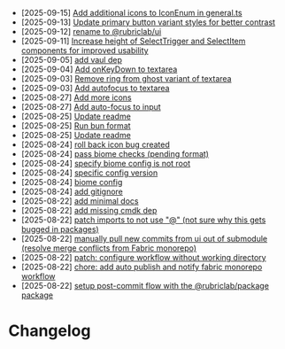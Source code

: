 - [2025-09-15] [Add additional icons to IconEnum in general.ts](https://github.com/RubricLab/fabric-ui/commit/9ac119c65dee99ad3a3db90f3af60f0da6481a99)
- [2025-09-13] [Update primary button variant styles for better contrast](https://github.com/RubricLab/fabric-ui/commit/f5c2b8e0ce6c77512dbde6d361d3cac7cc9dca43)
- [2025-09-12] [rename to @rubriclab/ui](https://github.com/RubricLab/ui/commit/bdabb149f9607611c9365c5364b551865c46d9a9)
- [2025-09-11] [Increase height of SelectTrigger and SelectItem components for improved usability](https://github.com/RubricLab/fabric-ui/commit/cbe68935a9ec7306c4b9eb3ea8a591720d4a85b6)
- [2025-09-05] [add vaul dep](https://github.com/RubricLab/fabric-ui/commit/50a98c07de23a62aa9c41770eea3c545f4d03ab6)
- [2025-09-04] [Add onKeyDown to textarea](https://github.com/RubricLab/fabric-ui/commit/c0ba5f270a4ce897aca4b5edb04fd616a102efa1)
- [2025-09-03] [Remove ring from ghost variant of textarea](https://github.com/RubricLab/fabric-ui/commit/2c5605ee1c196c4f4d0343596e522cee8a4b3e05)
- [2025-09-03] [Add autofocus to textarea](https://github.com/RubricLab/fabric-ui/commit/e50416244cc7890a987d56a101d5a71fc1ae3136)
- [2025-08-27] [Add more icons](https://github.com/RubricLab/fabric-ui/commit/04c2a2b2a9b562e6ccaed8a7d60bb39835ce7e09)
- [2025-08-27] [Add auto-focus to input](https://github.com/RubricLab/fabric-ui/commit/bc26b12803f9ba3bbce61e82a4e0c81aee44dacd)
- [2025-08-25] [Update readme](https://github.com/RubricLab/fabric-ui/commit/e9faa91319f5b5b933e5c05d79483c55f64fe878)
- [2025-08-25] [Run bun format](https://github.com/RubricLab/fabric-ui/commit/9aede214c35a999613877120a9ceba8e3317e812)
- [2025-08-25] [Update readme](https://github.com/RubricLab/fabric-ui/commit/c8ba0f35cb83ad44df839cf2e9cd19a7076e2f01)
- [2025-08-24] [roll back icon bug created](https://github.com/RubricLab/fabric-ui/commit/3ff89813c7a51625747d5b5d25f775fd21ea2787)
- [2025-08-24] [pass biome checks (pending format)](https://github.com/RubricLab/fabric-ui/commit/99302b43e63f0b17464e57861b54653a97788560)
- [2025-08-24] [specify biome config is not root](https://github.com/RubricLab/fabric-ui/commit/16845581d6070fd15d19bc86fe3fbd0324df1246)
- [2025-08-24] [specific config version](https://github.com/RubricLab/fabric-ui/commit/8f9f5afcb7a4f5e0becee029553ccffc0356fc96)
- [2025-08-24] [biome config](https://github.com/RubricLab/fabric-ui/commit/6b793d55380d99c7d876dfc7121b063b3da9eda8)
- [2025-08-24] [add gitignore](https://github.com/RubricLab/fabric-ui/commit/ec26069806f17295fec8cae2bde4df6c4789466d)
- [2025-08-22] [add minimal docs](https://github.com/RubricLab/fabric-ui/commit/cc3cab30417f8e85aed61501efe75e9264164f8b)
- [2025-08-22] [add missing cmdk dep](https://github.com/RubricLab/fabric-ui/commit/be2b0d6f5af0f6dde119e59a102c2230a2473257)
- [2025-08-22] [patch imports to not use "@" (not sure why this gets bugged in packages)](https://github.com/RubricLab/fabric-ui/commit/b12733f5d2a5be371463b4afaa764a6e91122078)
- [2025-08-22] [manually pull new commits from ui out of submodule (resolve merge conflicts from Fabric monorepo)](https://github.com/RubricLab/fabric-ui/commit/8aaea22108156f00bb08afc6ca0132f3cfb7e13a)
- [2025-08-22] [patch: configure workflow without working directory](https://github.com/RubricLab/fabric-ui/commit/f121482e004ac85313c52a44c14c2a05cf70f5fa)
- [2025-08-22] [chore: add auto publish and notify fabric monorepo workflow](https://github.com/RubricLab/fabric-ui/commit/54bc7b4ee2f2ca50309c7ffc7e65e3fe67dd6428)
- [2025-08-22] [setup post-commit flow with the @rubriclab/package package](https://github.com/RubricLab/fabric-ui/commit/63529e39f7fce05813cabbe1a8501fc543cea8f1)
# Changelog

